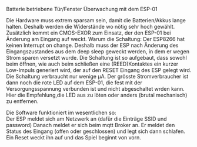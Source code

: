Batterie betriebene Tür/Fenster Überwachung mit dem ESP-01

Die Hardware muss extrem sparsam sein, damit die Batterien/Akkus lange halten.
Deshalb werden die Widerstände wo nötig sehr hoch gewählt. 
Zusätzlich kommt ein CMOS-EXOR zum Einsatz, der den ESP-01 bei Änderung am Eingang auf weckt.
Warum die Schaltung: Der ESP8266 hat keinen Interrupt on change. Deshalb muss der ESP nach 
Änderung des Eingangszustandes aus dem deep sleep geweckt werden, in dem er wegen Strom sparen versetzt wurde.
Die Schaltung ist so aufgebaut, dass sowohl beim öffnen, wie auch beim schließen eine (REED)Kontaktes ein kurzer 
Low-Impuls generiert wird, der auf den RESET Eingang des ESP gelegt wird. Die Schaltung verbraucht nur wenige µA.
Der grösste Stromverbraucher ist dann noch die rote LED auf dem ESP-01, die fest mit der Versorgungsspannung 
verbunden ist und nicht abgeschaltet wrden kann. Hier die Empfehlung,die LED aus zu löten oder anders 
(brutal mechanisch) zu entfernen.

Die Software funktioniert im wesentlichen so:<br>
Der ESP meldet sich am Netzwerk an (dafür die Einträge SSID und password) Danach meldet er sich beim mqtt Broker an.
Er meldet den Status des Eingang (offen oder geschlossen) und legt sich dann schlafen. 
Ein Reset weckt ihn auf und das Spiel beginnt von vorn.
